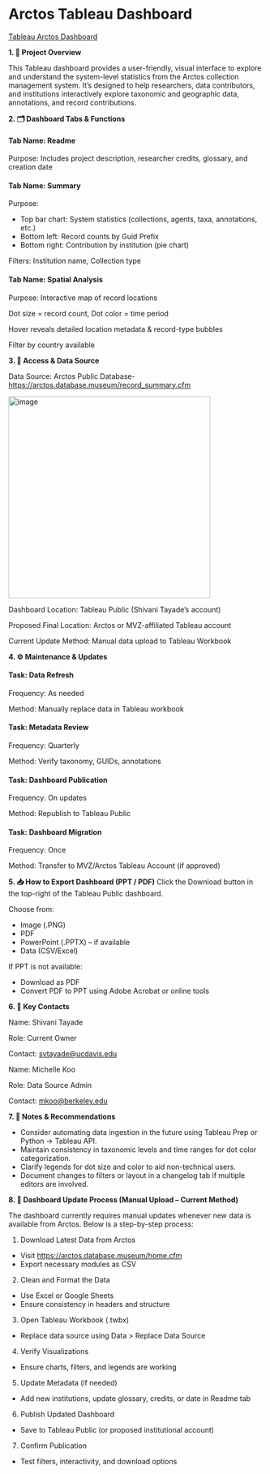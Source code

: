 # Arctos Tableau Dashboard

[Tableau Arctos Dashboard](https://public.tableau.com/app/profile/shivani.tayade2152/viz/Arctos/Summary)

**1. 📌 Project Overview**

This Tableau dashboard provides a user-friendly, visual interface to explore and understand the system-level statistics from the Arctos collection management system. It’s designed to help researchers, data contributors, and institutions interactively explore taxonomic and geographic data, annotations, and record contributions.

**2. 🗂️ Dashboard Tabs & Functions**

#### Tab Name: Readme

Purpose: Includes project description, researcher credits, glossary, and creation date


#### Tab Name: Summary

Purpose:

- Top bar chart: System statistics (collections, agents, taxa, annotations, etc.)
- Bottom left: Record counts by Guid Prefix
- Bottom right: Contribution by institution (pie chart)

Filters: Institution name, Collection type


#### Tab Name: Spatial Analysis

Purpose: Interactive map of record locations

Dot size = record count, Dot color = time period

Hover reveals detailed location metadata & record-type bubbles

Filter by country available


**3. 🔐 Access & Data Source**

Data Source: Arctos Public Database- https://arctos.database.museum/record_summary.cfm

<img width="398" alt="image" src="https://github.com/user-attachments/assets/dd605193-6b60-41db-a56a-8240d43f60f3" />

 
Dashboard Location: Tableau Public (Shivani Tayade’s account)

Proposed Final Location: Arctos or MVZ-affiliated Tableau account

Current Update Method: Manual data upload to Tableau Workbook

**4. ⚙️ Maintenance & Updates**

#### Task: Data Refresh

Frequency: As needed

Method: Manually replace data in Tableau workbook

#### Task: Metadata Review

Frequency: Quarterly

Method: Verify taxonomy, GUIDs, annotations

#### Task: Dashboard Publication

Frequency: On updates

Method: Republish to Tableau Public

#### Task: Dashboard Migration

Frequency: Once

Method: Transfer to MVZ/Arctos Tableau Account (if approved)

**5. 📥 How to Export Dashboard (PPT / PDF)**
Click the Download button in the top-right of the Tableau Public dashboard.

Choose from:

- Image (.PNG)
- PDF
- PowerPoint (.PPTX) – if available
- Data (CSV/Excel)

  
If PPT is not available:

- Download as PDF
- Convert PDF to PPT using Adobe Acrobat or online tools

  
**6. 📧 Key Contacts**

Name: Shivani Tayade

Role: Current Owner

Contact: svtayade@ucdavis.edu

Name: Michelle Koo

Role: Data Source Admin

Contact: mkoo@berkeley.edu

**7. 🧠 Notes & Recommendations**

- Consider automating data ingestion in the future using Tableau Prep or Python → Tableau API.
- Maintain consistency in taxonomic levels and time ranges for dot color categorization.
- Clarify legends for dot size and color to aid non-technical users.
- Document changes to filters or layout in a changelog tab if multiple editors are involved.

  
**8. 🔄 Dashboard Update Process (Manual Upload – Current Method)**

The dashboard currently requires manual updates whenever new data is available from Arctos. Below is a step-by-step process:

1. Download Latest Data from Arctos
- Visit https://arctos.database.museum/home.cfm
- Export necessary modules as CSV
  
2. Clean and Format the Data
- Use Excel or Google Sheets
- Ensure consistency in headers and structure
  
3. Open Tableau Workbook (.twbx)
- Replace data source using Data > Replace Data Source
  
4. Verify Visualizations
- Ensure charts, filters, and legends are working
  
5. Update Metadata (if needed)
- Add new institutions, update glossary, credits, or date in Readme tab
  
6. Publish Updated Dashboard
- Save to Tableau Public (or proposed institutional account)
  
7. Confirm Publication
- Test filters, interactivity, and download options
